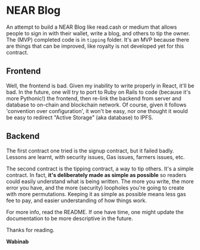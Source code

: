 # NEAR Blog

An attempt to build a NEAR Blog like read.cash or medium that allows people to sign in with their wallet, write a blog, and others to tip the owner. The (MVP) completed code is in `tipping` folder. 
It's an MVP because there are things that can be improved, like royalty is not developed yet for this contract. 

## Frontend
Well, the frontend is bad. Given my inability to write properly in React, it'll be bad. In the future, one will try to port to Ruby on Rails to code (because it's more Pythonic!) the frontend, then re-link the backend from server and database to on-chain and blockchain network. 
Of course, given it follows 'convention over configuration', it won't be easy, nor one thought it would be easy to redirect "Active Storage" (aka database) to IPFS. 

## Backend
The first contract one tried is the signup contract, but it failed badly. Lessons are learnt, with security issues, Gas issues, farmers issues, etc. 

The second contract is the tipping contract, a way to tip others. It's a simple contract. In fact, **it's deliberately made as simple as possible** so readers could easily understand what is being written. 
The more you write, the more error you have, and the more (security) loopholes you're going to create with more permutations. Keeping it as simple as possible means less gas fee to pay, and easier understanding of how things work. 

For more info, read the README. If one have time, one might update the documentation to be more descriptive in the future. 

Thanks for reading. 

**Wabinab**
